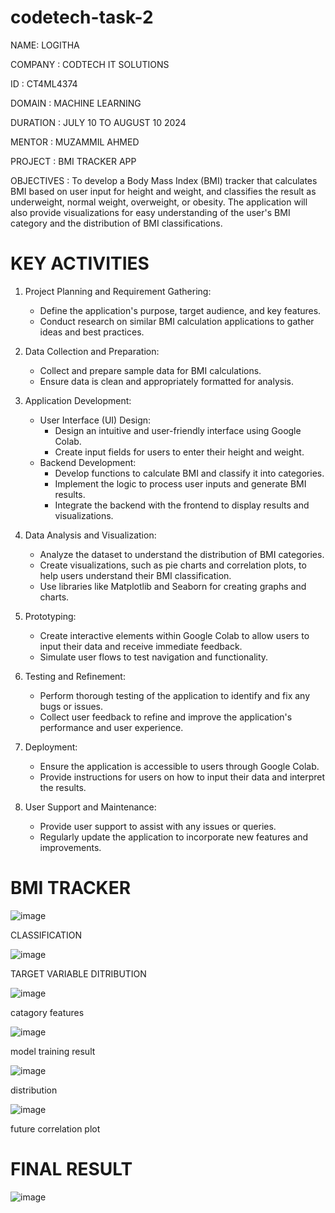 # codetech-task-2

NAME: LOGITHA

COMPANY : CODTECH IT SOLUTIONS

ID : CT4ML4374

DOMAIN : MACHINE LEARNING

DURATION : JULY 10 TO AUGUST 10 2024

MENTOR : MUZAMMIL AHMED

PROJECT : BMI TRACKER APP

OBJECTIVES : To develop a Body Mass Index (BMI) tracker that calculates BMI based on user input for height and weight, and classifies the result as underweight, normal weight, overweight, or obesity. The application will also provide visualizations for easy understanding of the user's BMI category and the distribution of BMI classifications.

# KEY ACTIVITIES

1. Project Planning and Requirement Gathering:
   - Define the application's purpose, target audience, and key features.
   - Conduct research on similar BMI calculation applications to gather ideas and best practices.

2. Data Collection and Preparation:
   - Collect and prepare sample data for BMI calculations.
   - Ensure data is clean and appropriately formatted for analysis.

3. Application Development:
   - User Interface (UI) Design:
     - Design an intuitive and user-friendly interface using Google Colab.
     - Create input fields for users to enter their height and weight.
   - Backend Development:
     - Develop functions to calculate BMI and classify it into categories.
     - Implement the logic to process user inputs and generate BMI results.
     - Integrate the backend with the frontend to display results and visualizations.

4. Data Analysis and Visualization:
   - Analyze the dataset to understand the distribution of BMI categories.
   - Create visualizations, such as pie charts and correlation plots, to help users understand their BMI classification.
   - Use libraries like Matplotlib and Seaborn for creating graphs and charts.

5. Prototyping:
   - Create interactive elements within Google Colab to allow users to input their data and receive immediate feedback.
   - Simulate user flows to test navigation and functionality.

6. Testing and Refinement:
   - Perform thorough testing of the application to identify and fix any bugs or issues.
   - Collect user feedback to refine and improve the application's performance and user experience.

7. Deployment:
   - Ensure the application is accessible to users through Google Colab.
   - Provide instructions for users on how to input their data and interpret the results.

8. User Support and Maintenance:
   - Provide user support to assist with any issues or queries.
   - Regularly update the application to incorporate new features and improvements.

# BMI TRACKER



![image](https://github.com/user-attachments/assets/e0d60f4a-9b70-44b3-a982-cd76e0fc604b)

CLASSIFICATION

![image](https://github.com/user-attachments/assets/d9c2db6c-9c7b-40a2-adcc-5091b91bf397)

TARGET VARIABLE DITRIBUTION


![image](https://github.com/user-attachments/assets/945e2c23-e254-40a2-9508-b8ccafa4e949)

catagory features


![image](https://github.com/user-attachments/assets/0e21cd0f-8282-4b71-a5f3-44478ebe9988)

model training result


![image](https://github.com/user-attachments/assets/e6a6cd05-131a-4ff9-abd7-c2b28e52b53c)

distribution

![image](https://github.com/user-attachments/assets/8247eae4-b566-40b0-aa8c-1be6d390d597)

future correlation plot


# FINAL RESULT

![image](https://github.com/user-attachments/assets/4a0c0c7e-2a6b-409d-b8c9-52a29de0f02c)
